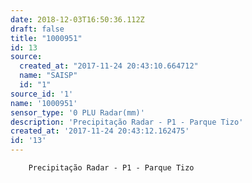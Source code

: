 ```yaml
---
date: 2018-12-03T16:50:36.112Z
draft: false
title: "1000951"
id: 13
source:
  created_at: "2017-11-24 20:43:10.664712"
  name: "SAISP"
  id: "1"
source_id: '1'
name: '1000951'
sensor_type: '0 PLU Radar(mm)'
description: 'Precipitação Radar - P1 - Parque Tizo'
created_at: '2017-11-24 20:43:12.162475'
id: '13'
---
```

		Precipitação Radar - P1 - Parque Tizo